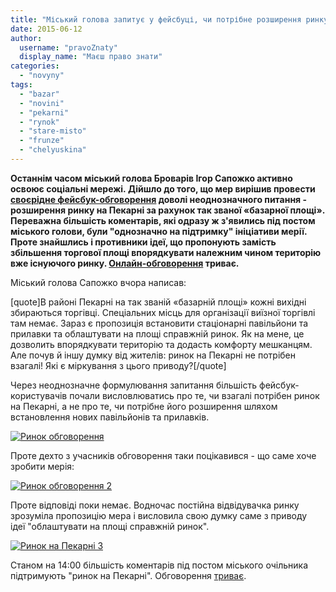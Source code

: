 ```yaml
---
title: "Міський голова запитує у фейсбуці, чи потрібне розширення ринку на Пекарні"
date: 2015-06-12
author: 
  username: "pravoZnaty"
  display_name: "Маєш право знати"
categories: 
  - "novyny"
tags: 
  - "bazar"
  - "novini"
  - "pekarni"
  - "rynok"
  - "stare-misto"
  - "frunze"
  - "chelyuskina"
---
```


**Останнім часом міський голова Броварів Ігор Сапожко активно освоює соціальні мережі. Дійшло до того, що мер вирішив провести [своєрідне фейсбук-обговорення](https://www.facebook.com/i.sapozhko/posts/1594117757526571) доволі неоднозначного питання - розширення ринку на Пекарні за рахунок так званої «базарної площі». Переважна більшість коментарів, які одразу ж з'явились під постом міського голови, були "однозначно на підтримку" ініціативи мерії. Проте знайшлись і противники ідеї, що пропонують замість збільшення торгової площі впорядкувати належним чином територію вже існуючого ринку. [Онлайн-обговорення](https://www.facebook.com/i.sapozhko/posts/1594117757526571) триває.**

Міський голова Сапожко вчора написав:

\[quote\]В районі Пекарні на так званій «базарній площі» кожні вихідні збираються торгівці. Спеціальних місць для організації виїзної торгівлі там немає. Зараз є пропозиція встановити стаціонарні павільйони та прилавки та облаштувати на площі справжній ринок. Як на мене, це дозволить впорядкувати територію та додасть комфорту мешканцям. Але почув й іншу думку від жителів: ринок на Пекарні не потрібен взагалі! Які є міркування з цього приводу?\[/quote\]

Через неоднозначне формулювання запитання більшість фейсбук-користувачів почали висловлюватись про те, чи взагалі потрібен ринок на Пекарні, а не про те, чи потрібне його розширення шляхом встановлення нових павільйонів та прилавків.

[![Ринок обговорення](https://mpz.brovary.org/wp-content/uploads/2015/06/Rynok-obgovorennya.png)](https://mpz.brovary.org/wp-content/uploads/2015/06/Rynok-obgovorennya.png)

Проте дехто з учасників обговорення таки поцікавився - що саме хоче зробити мерія:

[![Ринок обговорення 2](https://mpz.brovary.org/wp-content/uploads/2015/06/Rynok-obgovorennya-2.png)](https://mpz.brovary.org/wp-content/uploads/2015/06/Rynok-obgovorennya-2.png)

Проте відповіді поки немає. Водночас постійна відвідувачка ринку зрозуміла пропозицію мера і висловила свою думку саме з приводу ідеї "облаштувати на площі справжній ринок".

[![Ринок на Пекарні 3](https://mpz.brovary.org/wp-content/uploads/2015/06/Rynok-na-Pekarni-3.jpg)](https://mpz.brovary.org/wp-content/uploads/2015/06/Rynok-na-Pekarni-3.jpg)

Станом на 14:00 більшість коментарів під постом міського очільника підтримують "ринок на Пекарні". Обговорення [триває](https://www.facebook.com/i.sapozhko/posts/1594117757526571).
